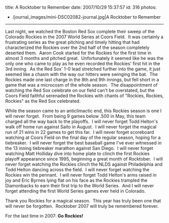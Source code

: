 title: A Rocktober to Remember
date: 2007/10/29 15:37:57
id: 316
photos:
- /journal_images/mini-DSC02082-journal.jpg|A Rocktober to Remember
---
Last night, we watched the Boston Red Sox complete their sweep of the Colorado Rockies in the 2007 World Series at Coors Field.  It was certainly a frustrating series as the great pitching and timely hitting that had characterized the Rockies over the 2nd half of the season completely deserted them.  Aaron Cook started for the Rockies for the first time in almost 3 months and pitched great.  Unfortunately it seemed like he was the only one who came to play as he even recorded the Rockies' first hit in the 3rd inning.  As the Red Sox' 1-0 lead stretched further into the game, it just seemed like a chasm with the way our hitters were swinging the bat.  The Rockies made one last charge in the 8th and 9th innings, but fell short in a game that was a microcosm of the whole season.  The disappointment of watching the Red Sox celebrate on our field can't be overstated, but the Coors Field faithful serenaded the Rockies with chants of "Rockies, Rockies, Rockies" as the Red Sox celebrated. 

While the season came to an anticlimactic end, this Rockies season is one I will never forget.  From being 9 games below .500 in May, this team charged all the way back to the playoffs.  I will never forget Todd Helton's walk off home run against Saito in August.  I will never forget the magical run of 21 wins in 22 games to get this far.  I will never forget scoreboard watching at Coors Field on the final day of the regular season, hoping for a tiebreaker.  I will never forget the best baseball game I've ever witnessed in the 13 inning tiebreaker marathon against San Diego.  I will never forget watching Matt Holliday dive into home plate to clinch the first Rockies playoff appearance since 1995, beginning a great month of Rocktober.  I will never forget watching the Rockies clinch the NLDS against Philadelphia and Todd Helton dancing across the field.  I will never forget watching the Rockies win the pennant.  I will never forget Todd Helton's arms raised in joy and Eric Byrnes lying flat on his face as the Rockies trampled the Diamonbacks to earn their first trip to the World Series.  And I will never forget attending the first World Series games ever held in Colorado.

Thank you Rockies for a magical season.  This year has truly been one that will never be forgotten.  Rocktober 2007 will truly be remembered forever.

For the last time in 2007: **Go Rockies!**